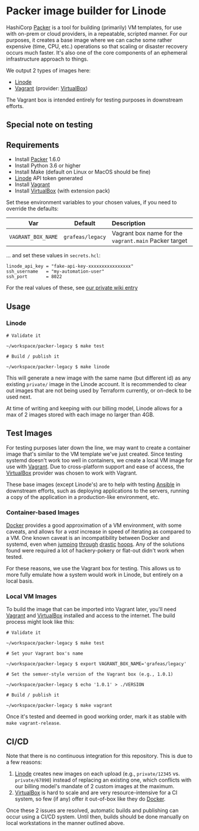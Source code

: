 # Packer image builder for Linode

HashiCorp [Packer] is a tool for building (primarily) VM templates, for use with on-prem or cloud providers, in a repeatable, scripted manner. For our purposes, it creates a base image where we can cache some rather expensive (time, CPU, etc.) operations so that scaling or disaster recovery occurs much faster. It's also one of the core components of an ephemeral infrastructure approach to things.

We output 2 types of images here:

- [Linode]
- [Vagrant] (provider: [VirtualBox])

The Vagrant box is intended entirely for testing purposes in downstream efforts.

## Special note on testing

## Requirements

- Install [Packer] 1.6.0
- Install Python 3.6 or higher
- Install Make (default on Linux or MacOS should be fine)
- [Linode] API token generated
- Install [Vagrant]
- Install [VirtualBox] (with extension pack)

Set these environment variables to your chosen values, if you need to override the defaults:

| Var                 | Default                                          | Description                                                      |
|:-------------------:|:------------------------------------------------:|:-----------------------------------------------------------------|
| `VAGRANT_BOX_NAME`  | `grafeas/legacy`                                 | Vagrant box name for the `vagrant.main` Packer target            |

... and set these values in `secrets.hcl`:

```hcl
linode_api_key = "fake-api-key-xxxxxxxxxxxxxxxx"
ssh_username   = "my-automation-user"
ssh_port       = 8022
```

For the real values of these, see [our private wiki entry][wiki-packer]

## Usage

### Linode

```shell
# Validate it

~/workspace/packer-legacy $ make test

# Build / publish it

~/workspace/packer-legacy $ make linode
```

This will generate a new image with the same name (but different id) as any existing `private/` image in the Linode account. It is recommended to clear out images that are not being used by Terraform currently, or on-deck to be used next.

At time of writing and keeping with our billing model, Linode allows for a max of 2 images stored with each image no larger than 4GB.

## Test Images

For testing purposes later down the line, we may want to create a container image that's similar to the VM template we've just created. Since testing systemd doesn't work too well in containers, we create a local VM image for use with [Vagrant]. Due to cross-platform support and ease of access, the [VirtualBox] provider was chosen to work with Vagrant.

These base images (except Linode's) are to help with testing [Ansible] in downstream efforts, such as deploying applications to the servers, running a copy of the application in a production-like environment, etc.

### Container-based Images

[Docker] provides a good approximation of a VM environment, with some caveats, and allows for a _vast_ increase in speed of iterating as compared to a VM. One known caveat is an incompatibility between Docker and systemd, even when [jumping][docker-systemd-1] [through][docker-systemd-2] [drastic][docker-systemd-3] [hoops][docker-systemd-4]. Any of the solutions found were required a lot of hackery-pokery or flat-out didn't work when tested.

For these reasons, we use the Vagrant box for testing. This allows us to more fully emulate how a system would work in Linode, but entirely on a local basis.

[docker-systemd-1]: https://markandruth.co.uk/2020/10/10/running-systemd-inside-a-centos-8-docker-container
[docker-systemd-2]: https://developers.redhat.com/blog/2014/05/05/running-systemd-within-docker-container/
[docker-systemd-3]: https://developers.redhat.com/blog/2019/04/24/how-to-run-systemd-in-a-container/
[docker-systemd-4]: https://lwn.net/Articles/676831/

### Local VM Images

To build the image that can be imported into Vagrant later, you'll need [Vagrant] and [VirtualBox] installed and access to the internet. The build process might look like this:

```shell
# Validate it

~/workspace/packer-legacy $ make test

# Set your Vagrant box's name

~/workspace/packer-legacy $ export VAGRANT_BOX_NAME='grafeas/legacy'

# Set the semver-style version of the Vagrant box (e.g., 1.0.1)

~/workspace/packer-legacy $ echo '1.0.1' > ./VERSION

# Build / publish it

~/workspace/packer-legacy $ make vagrant
```

Once it's tested and deemed in good working order, mark it as stable with `make vagrant-release`.

## CI/CD

Note that there is no continuous integration for this repository. This is due to a few reasons:

1. [Linode] creates new images on each upload (e.g., `private/12345` vs. `private/67890`) instead of replacing an existing one, which conflicts with our billing model's mandate of 2 custom images at the maximum.
2. [VirtualBox] is hard to scale and are very resource-intensive for a CI system, so few (if any) offer it out-of-box like they do [Docker].

Once these 2 issues are resolved, automatic builds and publishing can occur using a CI/CD system. Until then, builds should be done manually on local workstations in the manner outlined above.

[Linode]: https://www.linode.com/
[Packer]: https://www.packer.io/
[Docker]: https://www.docker.com/
[Vagrant]: https://www.vagrantup.com/
[VirtualBox]: https://www.virtualbox.org/
[Ansible]: https://docs.ansible.com/
[wiki-packer]: https://app.gitbook.com/@grafeas-group/s/dev/infra/packer
